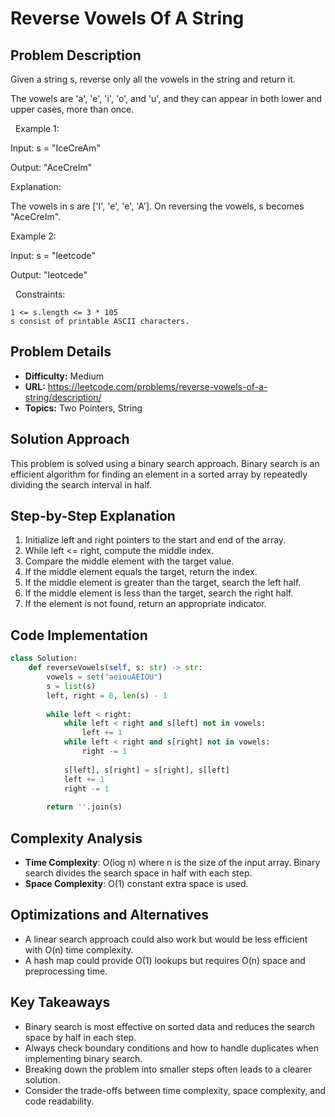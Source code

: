 # Reverse Vowels Of A String

## Problem Description

Given a string s, reverse only all the vowels in the string and return it.

The vowels are 'a', 'e', 'i', 'o', and 'u', and they can appear in both lower and upper cases, more than once.

 
Example 1:


Input: s = "IceCreAm"

Output: "AceCreIm"

Explanation:

The vowels in s are ['I', 'e', 'e', 'A']. On reversing the vowels, s becomes "AceCreIm".


Example 2:


Input: s = "leetcode"

Output: "leotcede"


 
Constraints:


	1 <= s.length <= 3 * 105
	s consist of printable ASCII characters.

## Problem Details

- **Difficulty:** Medium
- **URL:** https://leetcode.com/problems/reverse-vowels-of-a-string/description/
- **Topics:** Two Pointers, String

## Solution Approach

This problem is solved using a binary search approach. Binary search is an efficient algorithm for finding an element in a sorted array by repeatedly dividing the search interval in half.

## Step-by-Step Explanation

1. Initialize left and right pointers to the start and end of the array.
2. While left <= right, compute the middle index.
3. Compare the middle element with the target value.
4. If the middle element equals the target, return the index.
5. If the middle element is greater than the target, search the left half.
6. If the middle element is less than the target, search the right half.
7. If the element is not found, return an appropriate indicator.

## Code Implementation

```python
class Solution:
    def reverseVowels(self, s: str) -> str:
        vowels = set("aeiouAEIOU")
        s = list(s)
        left, right = 0, len(s) - 1
    
        while left < right:
            while left < right and s[left] not in vowels:
                left += 1
            while left < right and s[right] not in vowels:
                right -= 1
    
            s[left], s[right] = s[right], s[left]
            left += 1
            right -= 1
    
        return ''.join(s)
```

## Complexity Analysis

- **Time Complexity**: O(log n) where n is the size of the input array. Binary search divides the search space in half with each step.
- **Space Complexity**: O(1) constant extra space is used.

## Optimizations and Alternatives

- A linear search approach could also work but would be less efficient with O(n) time complexity.
- A hash map could provide O(1) lookups but requires O(n) space and preprocessing time.


## Key Takeaways

- Binary search is most effective on sorted data and reduces the search space by half in each step.
- Always check boundary conditions and how to handle duplicates when implementing binary search.
- Breaking down the problem into smaller steps often leads to a clearer solution.
- Consider the trade-offs between time complexity, space complexity, and code readability.

